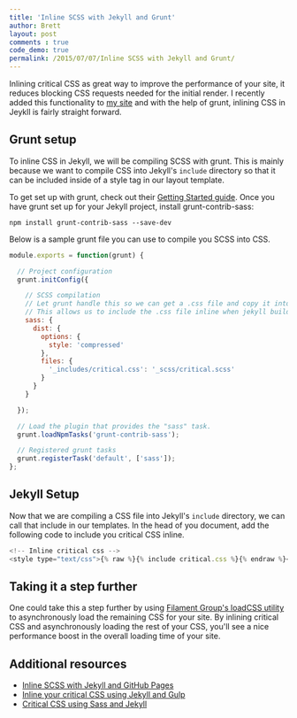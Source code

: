 ```yaml
---
title: 'Inline SCSS with Jekyll and Grunt'
author: Brett
layout: post
comments : true
code_demo: true
permalink: /2015/07/07/Inline SCSS with Jekyll and Grunt/
---
```


Inlining critical CSS as great way to improve the performance of your site, it reduces blocking CSS requests needed for the initial render. I recently added this functionality to [my site](https://github.com/bjankord/brettjankord.com/blob/master/Gruntfile.js) and with the help of grunt, inlining CSS in Jeykll is fairly straight forward.

## Grunt setup

To inline CSS in Jekyll, we will be compiling SCSS with grunt. This is mainly because we want to compile CSS into Jekyll's `include` directory so that it can be included inside of a style tag in our layout template.

To get set up with grunt, check out their [Getting Started guide](http://gruntjs.com/getting-started). Once you have grunt set up for your Jekyll project, install grunt-contrib-sass:

`npm install grunt-contrib-sass --save-dev`

Below is a sample grunt file you can use to compile you SCSS into CSS.

```javascript
module.exports = function(grunt) {

  // Project configuration
  grunt.initConfig({

    // SCSS compilation
    // Let grunt handle this so we can get a .css file and copy it into the _includes dir.
    // This allows us to include the .css file inline when jekyll builds out
    sass: {
      dist: {
        options: {
          style: 'compressed'
        },
        files: {
          '_includes/critical.css': '_scss/critical.scss'
        }
      }
    }

  });

  // Load the plugin that provides the "sass" task.
  grunt.loadNpmTasks('grunt-contrib-sass');

  // Registered grunt tasks
  grunt.registerTask('default', ['sass']);
};
```


## Jekyll Setup

Now that we are compiling a CSS file into Jekyll's `include` directory, we can call that include in our templates.
In the head of you document, add the following code to include you critical CSS inline.

```javascript
<!-- Inline critical css -->
<style type="text/css">{% raw %}{% include critical.css %}{% endraw %}</style>
```

## Taking it a step further

One could take this a step further by using [Filament Group's loadCSS utility](https://github.com/filamentgroup/loadCSS) to asynchronously load the remaining CSS for your site. By inlining critical CSS and asynchronously loading the rest of your CSS, you'll see a nice performance boost in the overall loading time of your site.


## Additional resources
* [Inline SCSS with Jekyll and GitHub Pages](http://www.kevinsweet.com/inline-scss-jekyll-github-pages/)
* [Inline your critical CSS using Jekyll and Gulp](http://www.drewbolles.com/blog/2015/04/23/inline-critical-css-using-jekyll-and-gulp/)
* [Critical CSS using Sass and Jekyll](https://gist.github.com/benedfit/46da533805566141c42f)
